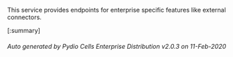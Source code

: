 






This service provides endpoints for enterprise specific features like external connectors.

[:summary]

###### Auto generated by Pydio Cells Enterprise Distribution v2.0.3 on 11-Feb-2020

